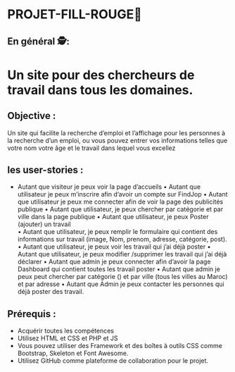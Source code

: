# PROJET-FILL-ROUGE🚨


 ## En général 🕵️:
 # Un site pour des chercheurs de travail dans tous les domaines. 
 ## Objective :

Un site qui facilite la recherche d’emploi et l’affichage  pour les personnes à la recherche d’un emploi, ou vous pouvez entrer vos informations telles que votre nom votre âge et le travail dans lequel vous excellez

## les  user-stories :
  
*  Autant que visiteur je peux voir la page d’accueils 
•  Autant que utilisateur je peux m’inscrire afin d’avoir un compte sur FindJop
•  Autant que utilisateur je peux me connecter afin de voir la page des publicités publique
•  Autant que utilisateur, je peux chercher par catégorie et par ville dans la page publique
•  Autant que utilisateur, je peux Poster (ajouter) un travail  
•  Autant que utilisateur, je peux remplir le formulaire qui contient des informations sur travail (image, Nom, prenom, adresse, catégorie, post).
•  Autant que utilisateur, je peux voir les travail qui j’ai déjà poster
•  Autant que utilisateur, je peux modifier /supprimer les travail qui j’ai déjà déclarer
•  Autant que admin je peux connecter afin d’avoir la page Dashboard qui contient toutes les travail poster 
•  Autant que admin je peux peut chercher par catégorie () et par ville (tous les villes au Maroc) et par adresse
•  Autant que Admin je peux contacter les personnes qui déjà poster des travail. 
## Prérequis :

* Acquérir toutes les compétences
* Utilisez HTML et CSS et PHP et JS
* Vous pouvez utiliser des Framework et des boîtes à outils CSS comme Bootstrap, Skeleton et Font Awesome.
* Utilisez GitHub comme plateforme de collaboration pour le projet.
